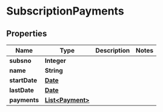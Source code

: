 

# SubscriptionPayments

## Properties

Name | Type | Description | Notes
------------ | ------------- | ------------- | -------------
**subsno** | **Integer** |  | 
**name** | **String** |  | 
**startDate** | [**Date**](Date.md) |  | 
**lastDate** | [**Date**](Date.md) |  | 
**payments** | [**List&lt;Payment&gt;**](Payment.md) |  | 




